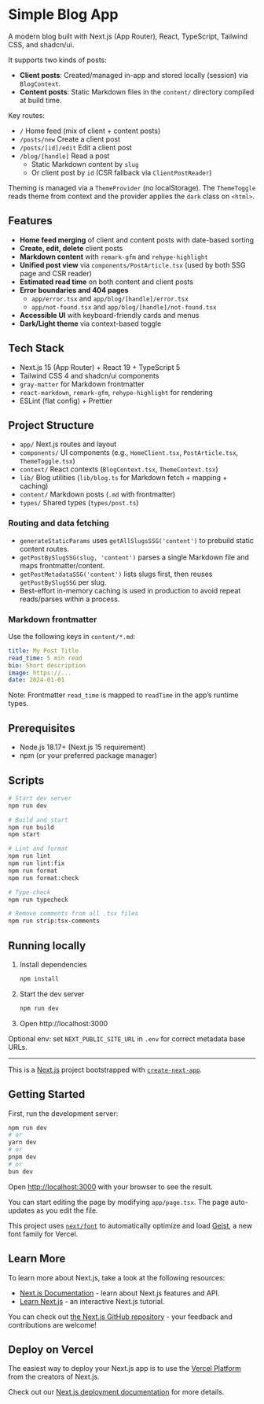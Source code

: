# Simple Blog App

A modern blog built with Next.js (App Router), React, TypeScript, Tailwind CSS, and shadcn/ui.

It supports two kinds of posts:

- **Client posts**: Created/managed in-app and stored locally (session) via `BlogContext`.
- **Content posts**: Static Markdown files in the `content/` directory compiled at build time.

Key routes:

- `/` Home feed (mix of client + content posts)
- `/posts/new` Create a client post
- `/posts/[id]/edit` Edit a client post
- `/blog/[handle]` Read a post
    - Static Markdown content by `slug`
    - Or client post by `id` (CSR fallback via `ClientPostReader`)

Theming is managed via a `ThemeProvider` (no localStorage). The `ThemeToggle` reads theme from context and the provider applies the `dark` class on `<html>`.

## Features

- **Home feed merging** of client and content posts with date-based sorting
- **Create, edit, delete** client posts
- **Markdown content** with `remark-gfm` and `rehype-highlight`
- **Unified post view** via `components/PostArticle.tsx` (used by both SSG page and CSR reader)
- **Estimated read time** on both content and client posts
- **Error boundaries and 404 pages**
    - `app/error.tsx` and `app/blog/[handle]/error.tsx`
    - `app/not-found.tsx` and `app/blog/[handle]/not-found.tsx`
- **Accessible UI** with keyboard-friendly cards and menus
- **Dark/Light theme** via context-based toggle

## Tech Stack

- Next.js 15 (App Router) + React 19 + TypeScript 5
- Tailwind CSS 4 and shadcn/ui components
- `gray-matter` for Markdown frontmatter
- `react-markdown`, `remark-gfm`, `rehype-highlight` for rendering
- ESLint (flat config) + Prettier

## Project Structure

- `app/` Next.js routes and layout
- `components/` UI components (e.g., `HomeClient.tsx`, `PostArticle.tsx`, `ThemeToggle.tsx`)
- `context/` React contexts (`BlogContext.tsx`, `ThemeContext.tsx`)
- `lib/` Blog utilities (`lib/blog.ts` for Markdown fetch + mapping + caching)
- `content/` Markdown posts (`.md` with frontmatter)
- `types/` Shared types (`types/post.ts`)

### Routing and data fetching

- `generateStaticParams` uses `getAllSlugsSSG('content')` to prebuild static content routes.
- `getPostBySlugSSG(slug, 'content')` parses a single Markdown file and maps frontmatter/content.
- `getPostMetadataSSG('content')` lists slugs first, then reuses `getPostBySlugSSG` per slug.
- Best-effort in-memory caching is used in production to avoid repeat reads/parses within a process.

### Markdown frontmatter

Use the following keys in `content/*.md`:

```yaml
title: My Post Title
read_time: 5 min read
bio: Short description
image: https://...
date: 2024-01-01
```

Note: Frontmatter `read_time` is mapped to `readTime` in the app’s runtime types.

## Prerequisites

- Node.js 18.17+ (Next.js 15 requirement)
- npm (or your preferred package manager)

## Scripts

```bash
# Start dev server
npm run dev

# Build and start
npm run build
npm start

# Lint and format
npm run lint
npm run lint:fix
npm run format
npm run format:check

# Type-check
npm run typecheck

# Remove comments from all .tsx files
npm run strip:tsx-comments
```

## Running locally

1. Install dependencies

    ```bash
    npm install
    ```

2. Start the dev server

    ```bash
    npm run dev
    ```

3. Open http://localhost:3000

Optional env: set `NEXT_PUBLIC_SITE_URL` in `.env` for correct metadata base URLs.

---

This is a [Next.js](https://nextjs.org) project bootstrapped with [`create-next-app`](https://nextjs.org/docs/app/api-reference/cli/create-next-app).

## Getting Started

First, run the development server:

```bash
npm run dev
# or
yarn dev
# or
pnpm dev
# or
bun dev
```

Open [http://localhost:3000](http://localhost:3000) with your browser to see the result.

You can start editing the page by modifying `app/page.tsx`. The page auto-updates as you edit the file.

This project uses [`next/font`](https://nextjs.org/docs/app/building-your-application/optimizing/fonts) to automatically optimize and load [Geist](https://vercel.com/font), a new font family for Vercel.

## Learn More

To learn more about Next.js, take a look at the following resources:

- [Next.js Documentation](https://nextjs.org/docs) - learn about Next.js features and API.
- [Learn Next.js](https://nextjs.org/learn) - an interactive Next.js tutorial.

You can check out [the Next.js GitHub repository](https://github.com/vercel/next.js) - your feedback and contributions are welcome!

## Deploy on Vercel

The easiest way to deploy your Next.js app is to use the [Vercel Platform](https://vercel.com/new?utm_medium=default-template&filter=next.js&utm_source=create-next-app&utm_campaign=create-next-app-readme) from the creators of Next.js.

Check out our [Next.js deployment documentation](https://nextjs.org/docs/app/building-your-application/deploying) for more details.
